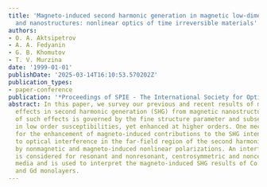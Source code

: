 ```yaml
---
title: 'Magneto-induced second harmonic generation in magnetic low-dimensional systems
  and nanostructures: nonlinear optics of time irreversible materials'
authors:
- O. A. Aktsipetrov
- A. A. Fedyanin
- G. B. Khomutov
- T. V. Murzina
date: '1999-01-01'
publishDate: '2025-03-14T16:10:53.570202Z'
publication_types:
- paper-conference
publication: '*Proceedings of SPIE - The International Society for Optical Engineering*'
abstract: In this paper, we survey our previous and recent results of magneto-induced
  effects in second harmonic generation (SHG) from magnetic nanostructures. The degree
  of such effects is governed by the fine structure parameter and subsequently small
  in low order susceptibilities, yet enhanced at higher orders. One mechanism responsible
  for the enhancement of magneto-induced contributions to the SHG intensity is related
  to optical interference in the far-field region of the second harmonic fields generated
  by nonmagnetic and magneto-induced nonlinear polarizations. An interference model
  is considered for resonant and nonresonant, centrosymmetric and noncentrosymmetric
  media and is used to interpret the magneto-induced SHG results of Co nanocrystals
  and Gd monolayers.
---
```

